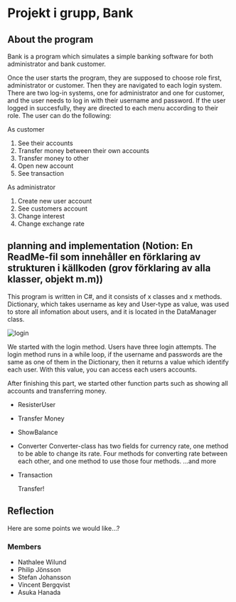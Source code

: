 # Projekt i grupp, Bank
## About the program
Bank is a program which simulates a simple banking software for both administrator and bank customer.

Once the user starts the program, they are supposed to choose role first, administrator or customer. Then they are navigated to each login system. There are two log-in systems, one for administrator and one for customer, and the user needs to log in with their username and password.
If the user logged in succesfully, they are directed to each menu according to their role. The user can do the following:

As customer
1. See their accounts
2. Transfer money between their own accounts
3. Transfer money to other
4. Open new account
5. See transaction

As administrator
1. Create new user account
2. See customers account
3. Change interest
4. Change exchange rate

## planning and implementation (Notion: En ReadMe-fil som innehåller en förklaring av strukturen i källkoden (grov förklaring av alla klasser, objekt m.m))

This program is written in C#, and it consists of x classes and x methods. 
Dictionary, which takes username as key and User-type as value, was used to store all infomation about users, and it is located in the DataManager class.


![login](https://github.com/askahana/DotNetDynamosV2/assets/144675449/18d44490-12c9-404b-bfe3-e267bc3fba52)

We started with the login method. Users have three login attempts. The login method runs in a while loop, if the username and passwords are the same as one of them in the Dictionary, then it returns a value which identify each user. With this value, you can access each users accounts.

After finishing this part, we started other function parts such as showing all accounts and transferring money.

* ResisterUser
* Transfer Money
* ShowBalance
* Converter
  Converter-class has two fields for currency rate, one method to be able to change its rate. Four methods for converting rate between each other, and one method to use those four methods. ...and more

* Transaction

  Transfer!





## Reflection
Here are some points we would like...?



### Members
* Nathalee Wilund
* Philip Jönsson
* Stefan Johansson
* Vincent Bergqvist
* Asuka Hanada
